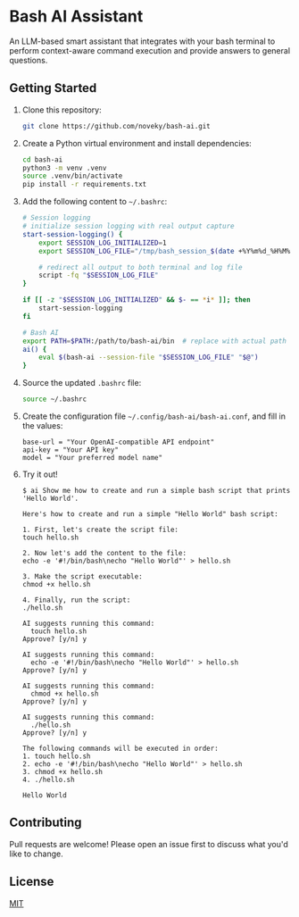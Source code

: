 # Bash AI Assistant

An LLM-based smart assistant that integrates with your bash terminal to perform context-aware command execution and provide answers to general questions.

## Getting Started

1.  Clone this repository:

    ```bash
    git clone https://github.com/noveky/bash-ai.git
    ```

2.  Create a Python virtual environment and install dependencies:

    ```bash
    cd bash-ai
    python3 -m venv .venv
    source .venv/bin/activate
    pip install -r requirements.txt
    ```

3.  Add the following content to `~/.bashrc`:

    ```bash
    # Session logging
    # initialize session logging with real output capture
    start-session-logging() {
        export SESSION_LOG_INITIALIZED=1
        export SESSION_LOG_FILE="/tmp/bash_session_$(date +%Y%m%d_%H%M%S).log"

        # redirect all output to both terminal and log file
        script -fq "$SESSION_LOG_FILE"
    }

    if [[ -z "$SESSION_LOG_INITIALIZED" && $- == *i* ]]; then
        start-session-logging
    fi

    # Bash AI
    export PATH=$PATH:/path/to/bash-ai/bin  # replace with actual path
    ai() {
        eval $(bash-ai --session-file "$SESSION_LOG_FILE" "$@")
    }
    ```

4.  Source the updated `.bashrc` file:

    ```bash
    source ~/.bashrc
    ```

5.  Create the configuration file `~/.config/bash-ai/bash-ai.conf`, and fill in the values:

    ```
    base-url = "Your OpenAI-compatible API endpoint"
    api-key = "Your API key"
    model = "Your preferred model name"
    ```

6.  Try it out!

    ```
    $ ai Show me how to create and run a simple bash script that prints 'Hello World'.

    Here's how to create and run a simple "Hello World" bash script:

    1. First, let's create the script file:
    touch hello.sh

    2. Now let's add the content to the file:
    echo -e '#!/bin/bash\necho "Hello World"' > hello.sh

    3. Make the script executable:
    chmod +x hello.sh

    4. Finally, run the script:
    ./hello.sh

    AI suggests running this command:
      touch hello.sh
    Approve? [y/n] y

    AI suggests running this command:
      echo -e '#!/bin/bash\necho "Hello World"' > hello.sh
    Approve? [y/n] y

    AI suggests running this command:
      chmod +x hello.sh
    Approve? [y/n] y

    AI suggests running this command:
      ./hello.sh
    Approve? [y/n] y

    The following commands will be executed in order:
    1. touch hello.sh
    2. echo -e '#!/bin/bash\necho "Hello World"' > hello.sh
    3. chmod +x hello.sh
    4. ./hello.sh

    Hello World
    ```

## Contributing

Pull requests are welcome! Please open an issue first to discuss what you'd like to change.

## License

[MIT](https://opensource.org/license/mit)
